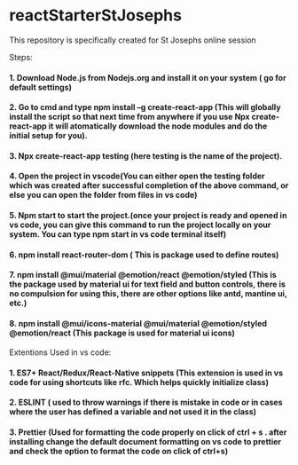 # reactStarterStJosephs

This repository is specifically created for St Josephs online session

Steps:

#### 1. Download Node.js from Nodejs.org and install it on your system ( go for default settings)

#### 2. Go to cmd and type npm install –g create-react-app (This will globally install the script so that next time from anywhere if you use Npx create-react-app it will atomatically download the node modules and do the initial setup for you).

#### 3. Npx create-react-app testing (here testing is the name of the project).

#### 4. Open the project in vscode(You can either open the testing folder which was created after successful completion of the above command, or else you can open the folder from files in vs code)

#### 5. Npm start to start the project.(once your project is ready and opened in vs code, you can give this command to run the project locally on your system. You can type npm start in vs code terminal itself)

#### 6. npm install react-router-dom ( This is package used to define routes)

#### 7. npm install @mui/material @emotion/react @emotion/styled (This is the package used by material ui for text field and button controls, there is no compulsion for using this, there are other options like antd, mantine ui, etc.)

#### 8. npm install @mui/icons-material @mui/material @emotion/styled @emotion/react (This package is used for material ui icons)

Extentions Used in vs code:

#### 1. ES7+ React/Redux/React-Native snippets (This extension is used in vs code for using shortcuts like rfc. Which helps quickly initialize class)

#### 2. ESLINT ( used to throw warnings if there is mistake in code or in cases where the user has defined a variable and not used it in the class)

#### 3. Prettier (Used for formatting the code properly on click of ctrl + s . after installing change the default document formatting on vs code to prettier and check the option to format the code on click of ctrl+s)
